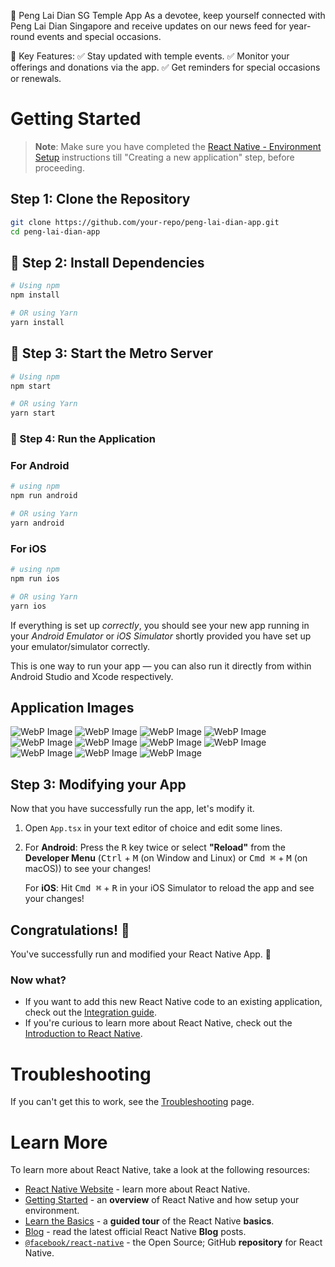 📱 Peng Lai Dian SG Temple App
As a devotee, keep yourself connected with Peng Lai Dian Singapore and receive updates on our news feed for year-round events and special occasions.

🌟 Key Features:
✅ Stay updated with temple events.
✅ Monitor your offerings and donations via the app.
✅ Get reminders for special occasions or renewals.

# Getting Started

>**Note**: Make sure you have completed the [React Native - Environment Setup](https://reactnative.dev/docs/environment-setup) instructions till "Creating a new application" step, before proceeding.


## Step 1: Clone the Repository

```bash
git clone https://github.com/your-repo/peng-lai-dian-app.git
cd peng-lai-dian-app
```

## 📌 Step 2: Install Dependencies

```bash
# Using npm
npm install

# OR using Yarn
yarn install
```

## 📌 Step 3: Start the Metro Server

```bash
# Using npm
npm start

# OR using Yarn
yarn start
```

### 📌 Step 4: Run the Application
### For Android

```bash
# using npm
npm run android

# OR using Yarn
yarn android
```

### For iOS

```bash
# using npm
npm run ios

# OR using Yarn
yarn ios
```

If everything is set up _correctly_, you should see your new app running in your _Android Emulator_ or _iOS Simulator_ shortly provided you have set up your emulator/simulator correctly.

This is one way to run your app — you can also run it directly from within Android Studio and Xcode respectively.

## Application Images

![WebP Image](src/assets/images/1.webp)
![WebP Image](src/assets/images/2.webp)
![WebP Image](src/assets/images/3.webp)
![WebP Image](src/assets/images/4.webp)
![WebP Image](src/assets/images/5.webp)
![WebP Image](src/assets/images/6.webp)
![WebP Image](src/assets/images/7.webp)
![WebP Image](src/assets/images/8.webp)
![WebP Image](src/assets/images/9.webp)
![WebP Image](src/assets/images/10.webp)
![WebP Image](src/assets/images/11.webp)



## Step 3: Modifying your App

Now that you have successfully run the app, let's modify it.

1. Open `App.tsx` in your text editor of choice and edit some lines.
2. For **Android**: Press the <kbd>R</kbd> key twice or select **"Reload"** from the **Developer Menu** (<kbd>Ctrl</kbd> + <kbd>M</kbd> (on Window and Linux) or <kbd>Cmd ⌘</kbd> + <kbd>M</kbd> (on macOS)) to see your changes!

   For **iOS**: Hit <kbd>Cmd ⌘</kbd> + <kbd>R</kbd> in your iOS Simulator to reload the app and see your changes!

## Congratulations! :tada:

You've successfully run and modified your React Native App. :partying_face:

### Now what?

- If you want to add this new React Native code to an existing application, check out the [Integration guide](https://reactnative.dev/docs/integration-with-existing-apps).
- If you're curious to learn more about React Native, check out the [Introduction to React Native](https://reactnative.dev/docs/getting-started).

# Troubleshooting

If you can't get this to work, see the [Troubleshooting](https://reactnative.dev/docs/troubleshooting) page.

# Learn More

To learn more about React Native, take a look at the following resources:

- [React Native Website](https://reactnative.dev) - learn more about React Native.
- [Getting Started](https://reactnative.dev/docs/environment-setup) - an **overview** of React Native and how setup your environment.
- [Learn the Basics](https://reactnative.dev/docs/getting-started) - a **guided tour** of the React Native **basics**.
- [Blog](https://reactnative.dev/blog) - read the latest official React Native **Blog** posts.
- [`@facebook/react-native`](https://github.com/facebook/react-native) - the Open Source; GitHub **repository** for React Native.
